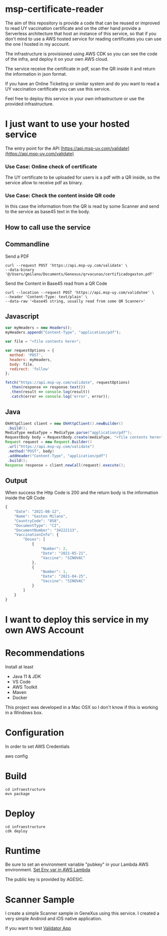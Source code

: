 # msp-certificate-reader

The aim of this repository is provide a code that can be reused or improved to read UY vaccination certificate and on the other hand provide a Serverless architecture that host an instance of this service, so that if you don't mind to use a AWS hosted service for reading certificates you can use the one I hosted in my account.

The infrastructure is provisioned using AWS CDK so you can see the code of the infra, and deploy it on your own AWS cloud.

The service receive the certificate in pdf, scan the QR inside it and return the information in json format.

If you have an Online Ticketing or similar system and do you want to read a UY vaccination certificate you can use this service. 

Feel free to deploy this service in your own infrastructure or use the provided infrastructure. 

# I just want to use your hosted service

The entry point for the API [https://api.msp-uy.com/validate](https://api.msp-uy.com/validate)

### Use Case: Online check of certificate

The UY certificate to be uploaded for users is a pdf with a QR inside, so the service allow to receive pdf as binary. 

### Use Case: Check the content inside QR code

In this case the information from the QR is read by some Scanner and send to the service as base45 text in the body.

## How to call use the service

## Commandline

Send a PDF
```
curl --request POST 'https://api.msp-uy.com/validate' \
--data-binary '@/Users/gmilano/Documents/Genexus/qrvacunas/certificadogaston.pdf'
```

Send the Content in Base45 read from a QR Code

```
curl --location --request POST 'https://api.msp-uy.com/validatee' \
--header 'Content-Type: text/plain' \
--data-raw '<base45 string, usually read from some QR Scanner>'
```

## Javascript
```javascript
var myHeaders = new Headers();
myHeaders.append("Content-Type", "application/pdf");

var file = "<file contents here>";

var requestOptions = {
  method: 'POST',
  headers: myHeaders,
  body: file,
  redirect: 'follow'
};

fetch("https://api.msp-uy.com/validate", requestOptions)
  .then(response => response.text())
  .then(result => console.log(result))
  .catch(error => console.log('error', error));
 ```
 
 ## Java
 ```java
 OkHttpClient client = new OkHttpClient().newBuilder()
  .build();
MediaType mediaType = MediaType.parse("application/pdf");
RequestBody body = RequestBody.create(mediaType, "<file contents here>");
Request request = new Request.Builder()
  .url("https://api.msp-uy.com/validate")
  .method("POST", body)
  .addHeader("Content-Type", "application/pdf")
  .build();
Response response = client.newCall(request).execute();
```

## Output 

When success the Http Code is 200 and the return body is the information inside the QR Code


```javascript
{
    "Date": "2021-08-12",
    "Name": "Gaston Milano",
    "CountryCode": "858",
    "DocumentType": "CI",
    "DocumentNumber": "34222113",
    "VaccinationInfo": {
        "Doses": [
            {
                "Number": 2,
                "Date": "2021-05-21",
                "Vaccine": "SINOVAC"
            },
            {
                "Number": 1,
                "Date": "2021-04-25",
                "Vaccine": "SINOVAC"
            }
        ]
    }
}
```

# I want to deploy this service in my own AWS Account

# Recommendations

Install at least

- Java 11 & JDK
- VS Code
- AWS Toolkit
- Maven
- Docker

This project was developed in a Mac OSX so I don't know if this is working in a Windows box.

# Configuration

In order to set AWS Credentials

aws config 


# Build

```
cd infraestructure
mvn package
```

# Deploy

```
cd infraestructure
cdk deploy
```

# Runtime

Be sure to set an environment variable "pubkey" in your Lambda AWS environment. [Set Env var in AWS Lambda](https://docs.aws.amazon.com/lambda/latest/dg/configuration-envvars.html)

The public key is provided by AGESIC.


# Scanner Sample

I create a simple Scanner sample in GeneXus using this service. I created a very simple Android and iOS native application.

If you want to test [Validator App](https://apps5.genexus.com/msp-utils/developermenu.html?qrcode)






